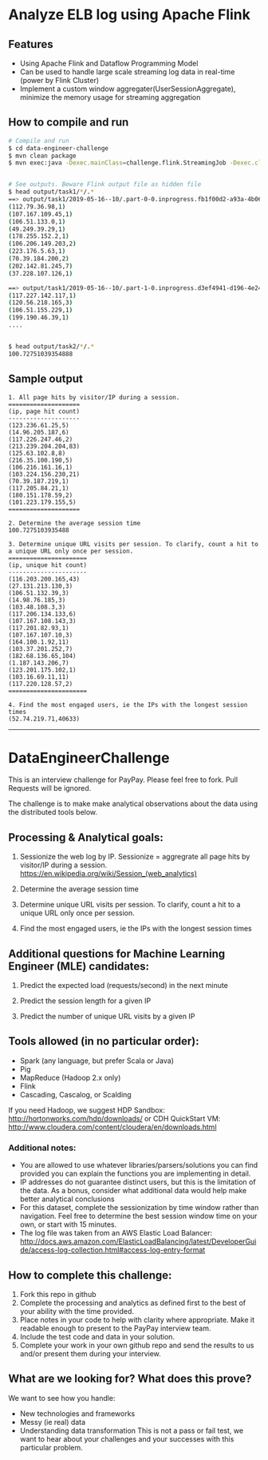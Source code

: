 # Analyze ELB log using Apache Flink
## Features
* Using Apache Flink and Dataflow Programming Model
* Can be used to handle large scale streaming log data in real-time (power by Flink Cluster)
* Implement a custom window aggregater(UserSessionAggregate), minimize the memory usage for streaming aggregation

## How to compile and run
```bash
# Compile and run
$ cd data-engineer-challenge
$ mvn clean package
$ mvn exec:java -Dexec.mainClass=challenge.flink.StreamingJob -Dexec.cleanupDaemonThreads=false


# See outputs. Beware Flink output file as hidden file
$ head output/task1/*/.*
==> output/task1/2019-05-16--10/.part-0-0.inprogress.fb1f00d2-a93a-4b06-9806-a929a6ebcd9d <==
(112.79.36.98,1)
(107.167.109.45,1)
(106.51.133.0,1)
(49.249.39.29,1)
(178.255.152.2,1)
(106.206.149.203,2)
(223.176.5.63,1)
(70.39.184.200,2)
(202.142.81.245,7)
(37.228.107.126,1)

==> output/task1/2019-05-16--10/.part-1-0.inprogress.d3ef4941-d196-4e24-874a-01cae7e7d11b <==
(117.227.142.117,1)
(120.56.218.165,3)
(106.51.155.229,1)
(199.190.46.39,1)
....


$ head output/task2/*/.*
100.72751039354888
```

## Sample output
```text
1. All page hits by visitor/IP during a session.
====================
(ip, page hit count)
--------------------
(123.236.61.25,5)
(14.96.205.187,6)
(117.226.247.46,2)
(213.239.204.204,83)
(125.63.102.8,8)
(216.35.100.190,5)
(106.216.161.16,1)
(103.224.156.230,21)
(70.39.187.219,1)
(117.205.84.21,1)
(180.151.178.59,2)
(101.223.179.155,5)
====================

2. Determine the average session time
100.7275103935488

3. Determine unique URL visits per session. To clarify, count a hit to a unique URL only once per session.
======================
(ip, unique hit count)
----------------------
(116.203.200.165,43)
(27.131.213.130,3)
(106.51.132.39,3)
(14.98.76.185,3)
(103.48.108.3,3)
(117.206.134.133,6)
(107.167.108.143,3)
(117.201.82.93,1)
(107.167.107.10,3)
(164.100.1.92,11)
(103.37.201.252,7)
(182.68.136.65,104)
(1.187.143.206,7)
(123.201.175.102,1)
(103.16.69.11,11)
(117.220.128.57,2)
======================

4. Find the most engaged users, ie the IPs with the longest session times
(52.74.219.71,40633)
```

---

# DataEngineerChallenge

This is an interview challenge for PayPay. Please feel free to fork. Pull Requests will be ignored.

The challenge is to make make analytical observations about the data using the distributed tools below.

## Processing & Analytical goals:

1. Sessionize the web log by IP. Sessionize = aggregrate all page hits by visitor/IP during a session.
    https://en.wikipedia.org/wiki/Session_(web_analytics)

2. Determine the average session time

3. Determine unique URL visits per session. To clarify, count a hit to a unique URL only once per session.

4. Find the most engaged users, ie the IPs with the longest session times

## Additional questions for Machine Learning Engineer (MLE) candidates:
1. Predict the expected load (requests/second) in the next minute

2. Predict the session length for a given IP

3. Predict the number of unique URL visits by a given IP

## Tools allowed (in no particular order):
- Spark (any language, but prefer Scala or Java)
- Pig
- MapReduce (Hadoop 2.x only)
- Flink
- Cascading, Cascalog, or Scalding

If you need Hadoop, we suggest 
HDP Sandbox:
http://hortonworks.com/hdp/downloads/
or 
CDH QuickStart VM:
http://www.cloudera.com/content/cloudera/en/downloads.html


### Additional notes:
- You are allowed to use whatever libraries/parsers/solutions you can find provided you can explain the functions you are implementing in detail.
- IP addresses do not guarantee distinct users, but this is the limitation of the data. As a bonus, consider what additional data would help make better analytical conclusions
- For this dataset, complete the sessionization by time window rather than navigation. Feel free to determine the best session window time on your own, or start with 15 minutes.
- The log file was taken from an AWS Elastic Load Balancer:
http://docs.aws.amazon.com/ElasticLoadBalancing/latest/DeveloperGuide/access-log-collection.html#access-log-entry-format



## How to complete this challenge:

1. Fork this repo in github
2. Complete the processing and analytics as defined first to the best of your ability with the time provided.
3. Place notes in your code to help with clarity where appropriate. Make it readable enough to present to the PayPay interview team.
4. Include the test code and data in your solution. 
5. Complete your work in your own github repo and send the results to us and/or present them during your interview.

## What are we looking for? What does this prove?

We want to see how you handle:
- New technologies and frameworks
- Messy (ie real) data
- Understanding data transformation
This is not a pass or fail test, we want to hear about your challenges and your successes with this particular problem.

